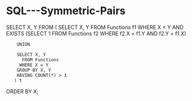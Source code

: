 # SQL---Symmetric-Pairs


SELECT X, Y
  FROM (
        SELECT X, Y
          FROM Functions f1
         WHERE X < Y
           AND EXISTS (SELECT 1 FROM Functions f2 WHERE f2.X = f1.Y AND f2.Y = f1.X)

        UNION

        SELECT X, Y
          FROM Functions
         WHERE X = Y
        GROUP BY X, Y
        HAVING COUNT(*) > 1
       ) t
ORDER BY X;
